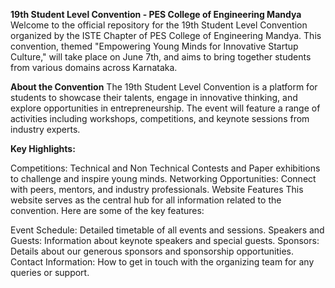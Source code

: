 ****19th Student Level Convention - PES College of Engineering Mandya****
Welcome to the official repository for the 19th Student Level Convention organized by the ISTE Chapter of PES College of Engineering Mandya. This convention, themed "Empowering Young Minds for Innovative Startup Culture," will take place on June 7th, and aims to bring together students from various domains across Karnataka.

**About the Convention**
The 19th Student Level Convention is a platform for students to showcase their talents, engage in innovative thinking, and explore opportunities in entrepreneurship. The event will feature a range of activities including workshops, competitions, and keynote sessions from industry experts.

**Key Highlights:**

Competitions: Technical and Non Technical Contests and Paper exhibitions to challenge and inspire young minds.
Networking Opportunities: Connect with peers, mentors, and industry professionals.
Website Features
This website serves as the central hub for all information related to the convention. Here are some of the key features:

Event Schedule: Detailed timetable of all events and sessions.
Speakers and Guests: Information about keynote speakers and special guests.
Sponsors: Details about our generous sponsors and sponsorship opportunities.
Contact Information: How to get in touch with the organizing team for any queries or support.
